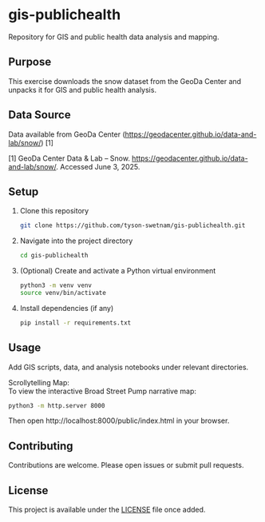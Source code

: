 # gis-publichealth

Repository for GIS and public health data analysis and mapping.

## Purpose
This exercise downloads the snow dataset from the GeoDa Center and unpacks it for GIS and public health analysis.

## Data Source
Data available from GeoDa Center (https://geodacenter.github.io/data-and-lab/snow/) [1]

[1] GeoDa Center Data & Lab – Snow. https://geodacenter.github.io/data-and-lab/snow/. Accessed June 3, 2025.

## Setup

1. Clone this repository  
   ```bash
   git clone https://github.com/tyson-swetnam/gis-publichealth.git
   ```
2. Navigate into the project directory  
   ```bash
   cd gis-publichealth
   ```
3. (Optional) Create and activate a Python virtual environment  
   ```bash
   python3 -m venv venv
   source venv/bin/activate
   ```
4. Install dependencies (if any)  
   ```bash
   pip install -r requirements.txt
   ```

## Usage

Add GIS scripts, data, and analysis notebooks under relevant directories.

Scrollytelling Map:  
To view the interactive Broad Street Pump narrative map:
```bash
python3 -m http.server 8000
```
Then open http://localhost:8000/public/index.html in your browser.

## Contributing

Contributions are welcome. Please open issues or submit pull requests.

## License

This project is available under the [LICENSE](LICENSE) file once added.
